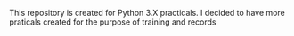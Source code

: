 This repository is created for Python 3.X practicals. I decided to have more praticals created for the purpose of training and records
